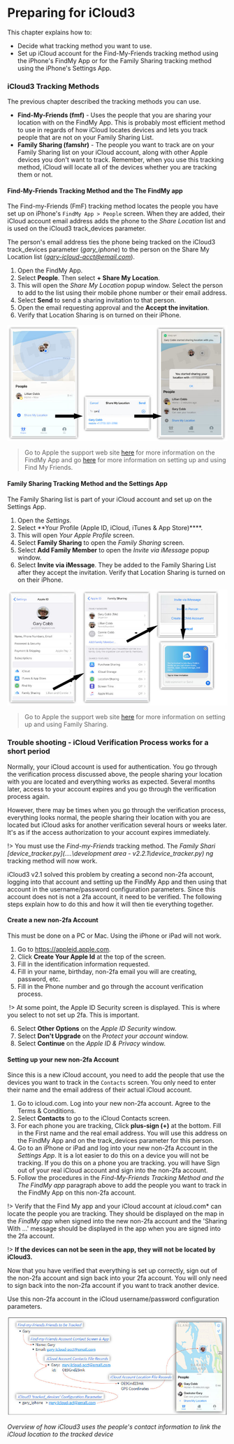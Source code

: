 # Preparing for iCloud3

This chapter explains how to:

- Decide what tracking method you want to use.
- Set up iCloud account for the Find-My-Friends tracking method using the iPhone's FindMy App or for the Family Sharing tracking method using the iPhone's Settings App.

### iCloud3 Tracking Methods

The previous chapter described the tracking methods you can use.

- **Find-My-Friends (fmf)** - Uses the people that you are sharing your location with on the FindMy App. This is probably most efficient method to use in regards of how iCloud locates devices and lets you  track people that are not on your Family Sharing List.
- **Family Sharing (famshr)** - The people you want to track are on your Family Sharing list on your iCloud account, along with other Apple devices you don't want to track. Remember, when you use this tracking method, iCloud will locate all of the devices whether you are tracking them or not.

#### Find-My-Friends Tracking Method and the The FindMy app

The Find-my-Friends (FmF) tracking method locates the people you have set up on iPhone's ```FindMy App > People``` screen. When they are added, their iCloud account email address adds the phone to the *Share Location* list and is used on the iCloud3 track_devices parameter. 

The person's email address ties the phone being tracked on the iCloud3 track_devices parameter (*gary_iphone*)  to the person on the Share My Location list (*gary-icloud-acct@email.com*).

1. Open the FindMy App.
2. Select **People**. Then select **+ Share My Location**.
3. This will open the *Share My Location* popup window. Select the person to add to the list using their mobile phone number or their email address.
4. Select **Send** to send a sharing invitation to that person. 
5. Open the email requesting approval and the **Accept the invitation**. 
6. Verify that Location Sharing is on turned on their iPhone.

![findmy screen](../images/findmy_screen.jpg)

> Go to Apple the support web site [here](https://support.apple.com/en-us/HT210400) for more information on the FindMy App and go [here](https://support.apple.com/en-us/HT201493) for more information on setting up and using Find My Friends.

#### Family Sharing Tracking Method and the Settings App

The Family Sharing list is part of your iCloud account and set up on the Settings App.

1. Open the *Settings*.
2. Select  **Your Profile (Apple ID, iCloud, iTunes & App Store)****. 
3. This will open *Your Apple Profile* screen. 
4. Select **Family Sharing** to open the *Family Sharing* screen.
5. Select **Add Family Member** to open the *Invite via iMessage* popup window.
6. Select **Invite via iMessage**. They be added to the Family Sharing List after they accept the invitation. Verify that Location Sharing is turned on on their iPhone.

![family sharing screen](../images/famshr_screen.jpg)

> Go to Apple the support web site [here](https://support.apple.com/en-us/HT201088) for more information on setting up  and using Family Sharing.

### Trouble shooting - iCloud Verification Process works for a short period

Normally, your iCloud account is used for authentication. You go through the verification process discussed above, the people sharing your location with you are located and everything works as expected. Several months later, access to your account expires and you go through the verification process again.

However, there may be times when you go through the verification process, everything looks normal, the people sharing their location with you are located but iCloud asks for another verification several hours or weeks later. It's as if the access authorization to your account expires immediately. 

!> You must use the *Find-my-Friends* tracking method. The *Family Shari [device_tracker.py](..\..\development area - v2.2.1\device_tracker.py) ng* tracking method will now work.

iCloud3 v2.1 solved this problem by creating a second non-2fa account, logging into that account and setting up the FindMy App and then using that account in the username/password configuration parameters. Since this account does not is not a 2fa account, it need to be verified. The following steps explain how to do this and how it will then tie everything together.

#### Create a new non-2fa Account

This must be done on a PC or Mac. Using the iPhone or iPad will not work.

1. Go to https://appleid.apple.com.
2. Click **Create Your Apple Id** at the top of the screen.
3. Fill in the identification information requested.
4. Fill in your name, birthday, non-2fa email you will are creating, password, etc.
5. Fill in the Phone number and go through the account verification process.

​    !> At some point, the Apple ID Security screen is displayed. This is where you select to not set up 2fa. This is important.

6. Select **Other Options** on the *Apple ID Security* window.
7. Select **Don't Upgrade** on the *Protect your account* window.
8. Select **Continue** on the *Apple ID & Privacy* window.

#### Setting up your new non-2fa Account

Since this is a new iCloud account, you need to add the people that use the devices you want to track in the `Contacts` screen. You only need to enter their name and the email address of their actual iCloud account. 

1. Go to icloud.com. Log into your new non-2fa account. Agree to the Terms & Conditions.
2. Select **Contacts** to go to the iCloud Contacts screen.
3. For each phone you are tracking, Click **plus-sign (+)** at the bottom. Fill in the First name and the real email address. You will use this address on the FindMy App and on the track_devices parameter for this person.
4. Go to an iPhone or iPad and log into your new non-2fa Account in the *Settings App*. It is a lot easier to do this on a device you will not be tracking. If you do this on a phone you are tracking. you will have Sign out of your real iCloud account and sign into the non-2fa account.
5. Follow the procedures in the *Find-My-Friends Tracking Method and the The FindMy app* paragraph above to add the people you want to track in the FindMy App on this non-2fa account.

!> Verify that the Find My app and your iCloud account at *i*cloud.com* can locate the people you are tracking. They should be displayed on the map in the *FindMy app* when signed into the new non-2fa account and the 'Sharing With ...'  message should be displayed in the app when you are signed into the 2fa account. 

!> **If the devices can not be seen in the app, they will not be located by iCloud3.**

Now that you have verified that everything is set up correctly, sign out of the non-2fa account and sign back into your 2fa account. You will only need to sign back into the non-2fa account if you want to track another device.

Use this non-2fa account in the iCloud username/password configuration parameters.




![setup_fmf_icloud3](../images/setup_fmf_icloud3.jpg)

*Overview of how iCloud3 uses the people's contact information to link the iCloud location to the tracked device*

